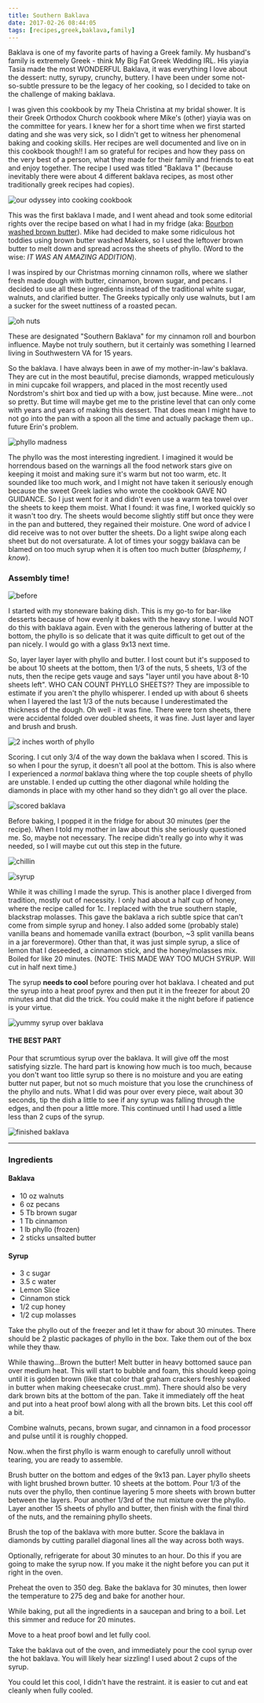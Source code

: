 ```yaml
---
title: Southern Baklava
date: 2017-02-26 08:44:05
tags: [recipes,greek,baklava,family]
---
```



Baklava is one of my favorite parts of having a Greek family.  My husband's family is extremely Greek - think My Big Fat Greek Wedding IRL.  His yiayia Tasia made the most WONDERFUL Baklava, it was everything I love about the dessert: nutty, syrupy, crunchy, buttery.  I have been under some not-so-subtle pressure to be the legacy of her cooking, so I decided to take on the challenge of making  baklava.

<!-- more --> 

I was given this cookbook by my Theia Christina at my bridal shower.  It is their Greek Orthodox Church cookbook where Mike's (other) yiayia was on the committee for years.  I knew her for a short time when we first started dating and she was very sick, so I didn't get to witness her phenomenal baking and cooking skills.  Her recipes are well documented and live on in this cookbook though!! I am so grateful for recipes and how they pass on the very best of a person, what they made for their family and friends to eat and enjoy together. The recipe I used was titled "Baklava 1" (because inevitably there were about 4 different baklava recipes, as most other traditionally greek recipes had copies).


![our odyssey into cooking cookbook](book.jpg)

This was the first baklava I made, and I went ahead and took some editorial rights over the recipe based on what I had in my fridge (aka: [Bourbon washed brown butter](http://drinks.seriouseats.com/2014/04/science-fat-washing-spirits-cocktails-how-fatwashing-works.html)). Mike had decided to make some ridiculous hot toddies using brown butter washed Makers, so I used the leftover brown butter to melt down and spread across the sheets of phyllo.  (Word to the wise: *IT WAS AN AMAZING ADDITION*).

I was inspired by our Christmas morning cinnamon rolls, where we slather fresh made dough with butter, cinnamon, brown sugar, and pecans.  I decided to use all these ingredients instead of the traditional white sugar, walnuts, and clarified butter. The Greeks typically only use walnuts, but I am a sucker for the sweet nuttiness of a roasted pecan.

![oh nuts](nuts2.jpg)

These are designated "Southern Baklava" for my cinnamon roll and bourbon influence. Maybe not truly southern, but it certainly was something I learned living in Southwestern VA for 15 years.

So the baklava. I have always been in awe of my mother-in-law's baklava. They are cut in the most beautiful, precise diamonds, wrapped meticulously in mini cupcake foil wrappers, and placed in the most recently used Nordstrom's shirt box and tied up with a bow, just because. Mine were...not so pretty. But time will maybe get me to the pristine level that can only come with years and years of making this dessert.  That does mean I might have to not go into the pan with a spoon all the time and actually package them up.. future Erin's problem.

![phyllo madness](phyllo.jpg)

The phyllo was the most interesting ingredient. I imagined it would be horrendous based on the warnings all the food network stars give on keeping it moist and making sure it's warm but not too warm, etc. It sounded like too much work, and I might not have taken it seriously enough because the sweet Greek ladies who wrote the cookbook GAVE NO GUIDANCE. So I just went for it and didn't even use a warm tea towel over the sheets to keep them moist.  What I found: it was fine, I worked quickly so it wasn't too dry.  The sheets would become slightly stiff but once they were in the pan and buttered, they regained their moisture.  One word of advice I did receive was to not over butter the sheets.  Do a light swipe along each sheet but do not oversaturate.  A lot of times your soggy baklava can be blamed on too much syrup when it is often too much butter (*blasphemy, I know*).

### Assembly time!
![before](before.jpg)

I started with my stoneware baking dish. This is my go-to for bar-like desserts because of how evenly it bakes with the heavy stone. I would NOT do this with baklava again. Even with the generous lathering of butter at the bottom, the phyllo is so delicate that it was quite difficult to get out of the pan nicely. I would go with a glass 9x13 next time.

So, layer layer layer with phyllo and butter. I lost count but it's supposed to be about 10 sheets at the bottom, then 1/3 of the nuts, 5 sheets, 1/3 of the nuts, then the recipe gets vauge and says "layer until you have about 8-10 sheets left". WHO CAN COUNT PHYLLO SHEETS?? They are impossible to estimate if you aren't the phyllo whisperer.  I ended up with about 6 sheets when I layered the last 1/3 of the nuts because I underestimated the thickness of the dough. Oh well - it was fine. There were torn sheets, there were accidental folded over doubled sheets, it was fine. Just layer and layer and brush and brush.

![2 inches worth of phyllo](unscored1.jpg)

Scoring. I cut only 3/4 of the way down the baklava when I scored. This is so when I pour the syrup, it doesn't all pool at the bottom. This is also where I experienced a *normal* baklava thing where the top couple sheets of phyllo are unstable. I ended up cutting the other diagonal while holding the diamonds in place with my other hand so they didn't go all over the place.

![scored baklava](scored1.jpg)

Before baking, I popped it in the fridge for about 30 minutes (per the recipe). When I told my mother in law about this she seriously questioned me. So, maybe not necessary. The recipe didn't really go into why it was needed, so I will maybe cut out this step in the future.

![chillin](prebake.jpg) 

![syrup](syrup.jpg)

While it was chilling I made the syrup.  This is another place I diverged from tradition, mostly out of necessity.  I only had about a half cup of honey, where the recipe called for 1c.  I replaced with the true southern staple, blackstrap molasses. This gave the baklava a rich subtle spice that can't come from simple syrup and honey. I also added some (probably stale) vanilla beans and homemade vanilla extract (bourbon, ~3 split vanilla beans in a jar forevermore). Other than that, it was just simple syrup, a slice of lemon that I deseeded, a cinnamon stick, and the honey/molasses mix. Boiled for like 20 minutes. (NOTE: THIS MADE WAY TOO MUCH SYRUP. Will cut in half next time.)

The syrup **needs to cool** before pouring over hot baklava. I cheated and put the syrup into a heat proof pyrex and then put it in the freezer for about 20 minutes and that did the trick. You could make it the night before if patience is your virtue.

![yummy syrup over baklava](baklava.gif)

#### THE BEST PART

Pour that scrumtious syrup over the baklava. It will give off the most satisfying sizzle. The hard part is knowing how much is too much, because you don't want too little syrup so there is no moisture and you are eating butter nut paper, but not so much moisture that you lose the crunchiness of the phyllo and nuts. What I did was pour over every piece, wait about 30 seconds, tip the dish a little to see if any syrup was falling through the edges, and then pour a little more. This continued until I had used a little less than 2 cups of the syrup.

![finished baklava](finished.jpg)

*******

### Ingredients
#### Baklava
* 10 oz walnuts
* 6 oz pecans
* 5 Tb brown sugar
* 1 Tb cinnamon
* 1 lb phyllo (frozen)
* 2 sticks unsalted butter

#### Syrup
* 3 c sugar
* 3.5 c water
* Lemon Slice
* Cinnamon stick
* 1/2 cup honey
* 1/2 cup molasses

Take the phyllo out of the freezer and let it thaw for about 30 minutes.  There should be 2 plastic packages of phyllo in the box. Take them out of the box while they thaw.

While thawing...Brown the butter! Melt butter in heavy bottomed sauce pan over medium heat. This will start to bubble and foam, this should keep going until it is golden brown (like that color that graham crackers freshly soaked in butter when making cheesecake crust..mm). There should also be very dark brown bits at the bottom of the pan. Take it immediately off the heat and put into a heat proof bowl along with all the brown bits. Let this cool off a bit.

Combine walnuts, pecans, brown sugar, and cinnamon in a food processor and pulse until it is roughly chopped.

Now..when the first phyllo is warm enough to carefully unroll without tearing, you are ready to assemble.

Brush butter on the bottom and edges of the 9x13 pan. Layer phyllo sheets with light brushed brown butter. 10 sheets at the bottom.  Pour 1/3 of the nuts over the phyllo, then continue layering 5 more sheets with brown butter between the layers. Pour another 1/3rd of the nut mixture over the phyllo. Layer another 15 sheets of phyllo and butter, then finish with the final third of the nuts, and the remaining phyllo sheets.

Brush the top of the baklava with more butter. Score the baklava in diamonds by cutting parallel diagonal lines all the way across both ways.

Optionally, refrigerate for about 30 minutes to an hour. Do this if you are going to make the syrup now. If you make it the night before you can put it right in the oven.

Preheat the oven to 350 deg.
Bake the baklava for 30 minutes, then lower the temperature to 275 deg and bake for another hour.

While baking, put all the ingredients in a saucepan and bring to a boil. Let this simmer and reduce for 20 minutes.

Move to a heat proof bowl and let fully cool.

Take the baklava out of the oven, and immediately pour the cool syrup over the hot baklava.  You will likely hear sizzling! I used about 2 cups of the syrup.

You could let this cool, I didn't have the restraint. it is easier to cut and eat cleanly when fully cooled.


